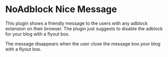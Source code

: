 NoAdblock Nice Message
======================

This plugin shows a friendly message to the users with any adblock extension on their browser. The plugin just suggests to disable the adblock for your blog with a flyout box.

The message disappears when the user close the message box.your blog with a flyout box.

